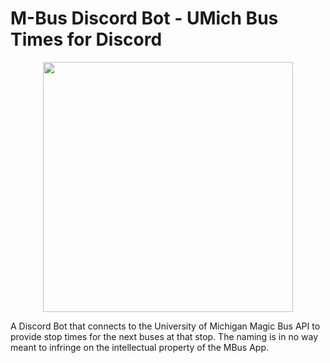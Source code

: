 # M-Bus Discord Bot - UMich Bus Times for Discord

<p align="center"><img src=https://kevin1015wang.github.io/busapp.png width=400 /></p>

A Discord Bot that connects to the University of Michigan Magic Bus API to provide stop times for the next buses at that stop. The naming is in no way meant to infringe on the intellectual property of the MBus App.
